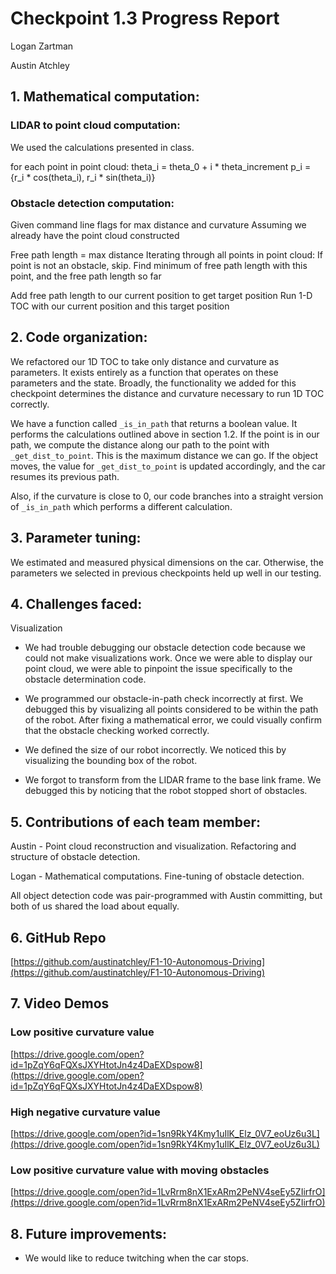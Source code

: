 # Checkpoint 1.3 Progress Report

Logan Zartman

Austin Atchley

## 1. Mathematical computation:

### LIDAR to point cloud computation:
We used the calculations presented in class.

for each point in point cloud:
    theta_i = theta_0 + i * theta_increment
    p_i = {r_i * cos(theta_i), r_i * sin(theta_i)}

### Obstacle detection computation:
Given command line flags for max distance and curvature
Assuming we already have the point cloud constructed

Free path length = max distance
Iterating through all points in point cloud:
    If point is not an obstacle, skip.
    Find minimum of free path length with this point, and the free path length so far

Add free path length to our current position to get target position
Run 1-D TOC with our current position and this target position

## 2. Code organization:
We refactored our 1D TOC to take only distance and curvature as parameters. It exists entirely as a function that operates on these parameters and the state. Broadly, the functionality we added for this checkpoint determines the distance and curvature necessary to run 1D TOC correctly.

We have a function called `_is_in_path` that returns a boolean value. It performs the calculations outlined above in section 1.2. If the point is in our path, we compute the distance along our path to the point with `_get_dist_to_point`. This is the maximum distance we can go. If the object moves, the value for `_get_dist_to_point` is updated accordingly, and the car resumes its previous path.

Also, if the curvature is close to 0, our code branches into a straight version of `_is_in_path` which performs a different calculation.

## 3. Parameter tuning:
We estimated and measured physical dimensions on the car. Otherwise, the parameters we selected in previous checkpoints held up well in our testing.

## 4. Challenges faced:
Visualization

* We had trouble debugging our obstacle detection code because we could not make visualizations work. Once we were able to display our point cloud, we were able to pinpoint the issue specifically to the obstacle determination code.

* We programmed our obstacle-in-path check incorrectly at first. We debugged this by visualizing all points considered to be within the path of the robot. After fixing a mathematical error, we could visually confirm that the obstacle checking worked correctly.

* We defined the size of our robot incorrectly. We noticed this by visualizing the bounding box of the robot.

* We forgot to transform from the LIDAR frame to the base link frame. We debugged this by noticing that the robot stopped short of obstacles.

## 5. Contributions of each team member:

Austin - Point cloud reconstruction and visualization. Refactoring and structure of obstacle detection.

Logan - Mathematical computations. Fine-tuning of obstacle detection.

All object detection code was pair-programmed with Austin committing, but both of us shared the load about equally.

## 6. GitHub Repo
[https://github.com/austinatchley/F1-10-Autonomous-Driving](https://github.com/austinatchley/F1-10-Autonomous-Driving)

## 7. Video Demos

### Low positive curvature value
[https://drive.google.com/open?id=1pZqY6qFQXsJXYHtotJn4z4DaEXDspow8](https://drive.google.com/open?id=1pZqY6qFQXsJXYHtotJn4z4DaEXDspow8)

### High negative curvature value
[https://drive.google.com/open?id=1sn9RkY4Kmy1uIlK_Elz_0V7_eoUz6u3L](https://drive.google.com/open?id=1sn9RkY4Kmy1uIlK_Elz_0V7_eoUz6u3L)

### Low positive curvature value with moving obstacles
[https://drive.google.com/open?id=1LvRrm8nX1ExARm2PeNV4seEy5ZIirfrO](https://drive.google.com/open?id=1LvRrm8nX1ExARm2PeNV4seEy5ZIirfrO)

## 8. Future improvements:

* We would like to reduce twitching when the car stops.
